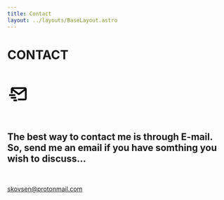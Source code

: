 ```yaml
---
title: Contact
layout: ../layouts/BaseLayout.astro
---
```


# CONTACT

<br />

<svg xmlns="http://www.w3.org/2000/svg" width="48" height="48" viewBox="0 0 24 24" style="transform: ;msFilter:;"><path d="M20 4H6c-1.103 0-2 .897-2 2v5h2V8l6.4 4.8a1.001 1.001 0 0 0 1.2 0L20 8v9h-8v2h8c1.103 0 2-.897 2-2V6c0-1.103-.897-2-2-2zm-7 6.75L6.666 6h12.668L13 10.75z"></path><path d="M2 12h7v2H2zm2 3h6v2H4zm3 3h4v2H7z"></path></svg>

<br />

## The best way to contact me is through E-mail. So, send me an email if you have somthing you wish to discuss...

<br />

[skovsen@protonmail.com](mailto:skovsen@protonmail.com)

